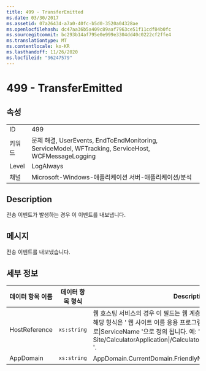 ```yaml
---
title: 499 - TransferEmitted
ms.date: 03/30/2017
ms.assetid: 07a26434-a7a0-40fc-b5d0-3520a04328ae
ms.openlocfilehash: dc47aa36b5a409c89aaf7963ce51f11cdf84b0fc
ms.sourcegitcommit: bc293b14af795e0e999e3304dd40c0222cf2ffe4
ms.translationtype: MT
ms.contentlocale: ko-KR
ms.lasthandoff: 11/26/2020
ms.locfileid: "96247579"
---
```

# <a name="499---transferemitted"></a>499 - TransferEmitted

## <a name="properties"></a>속성  
  
|||  
|-|-|  
|ID|499|  
|키워드|문제 해결, UserEvents, EndToEndMonitoring, ServiceModel, WFTracking, ServiceHost, WCFMessageLogging|  
|Level|LogAlways|  
|채널|Microsoft-Windows-애플리케이션 서버-애플리케이션/분석|  
  
## <a name="description"></a>Description  

 전송 이벤트가 발생하는 경우 이 이벤트를 내보냅니다.  
  
## <a name="message"></a>메시지  

 전송 이벤트를 내보냈습니다.  
  
## <a name="details"></a>세부 정보  
  
|데이터 항목 이름|데이터 항목 형식|Description|  
|--------------------|--------------------|-----------------|  
|HostReference|`xs:string`|웹 호스팅 서비스의 경우 이 필드는 웹 계층의 서비스를 고유하게 식별합니다. 해당 형식은 ' 웹 사이트 이름 응용 프로그램 가상 경로&#124;서비스 가상 경로&#124;ServiceName '으로 정의 됩니다. 예: ' Default Web Site/CalculatorApplication&#124;/CalculatorService.svc&#124;CalculatorService '.|  
|AppDomain|`xs:string`|AppDomain.CurrentDomain.FriendlyName에서 반환되는 문자열입니다.|
